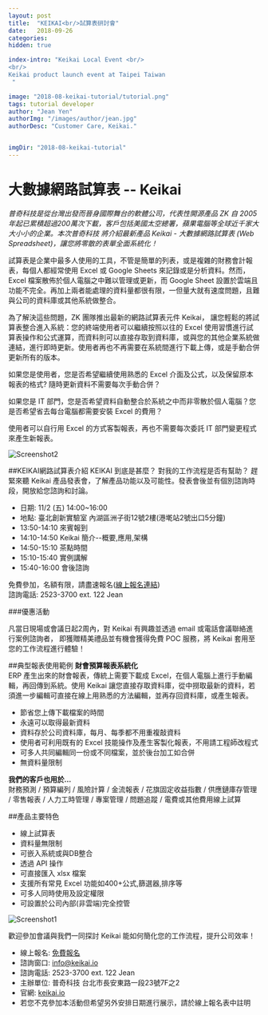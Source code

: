 ```yaml
---
layout: post
title:  "KEIKAI<br/>試算表研討會"
date:   2018-09-26
categories: 
hidden: true

index-intro: "Keikai Local Event <br/>
<br/>
Keikai product launch event at Taipei Taiwan
 "

image: "2018-08-keikai-tutorial/tutorial.png"
tags: tutorial developer
author: "Jean Yen"
authorImg: "/images/author/jean.jpg"
authorDesc: "Customer Care, Keikai."


imgDir: "2018-08-keikai-tutorial"
---
```

<style>
    #body #post .right-part .markdown li {
        color: rgba(0,0,0,0.9);
        font-weight: 400;
    }
</style>

# 大數據網路試算表 -- Keikai

_普奇科技是從台灣出發而晉身國際舞台的軟體公司，代表性開源產品 ZK 自 2005 年起已累積超過200萬次下載，客戶包括美國太空總署，蘋果電腦等全球近千家大大小小的企業。本次普奇科技 將介紹最新產品 Keikai - 大數據網路試算表 (Web Spreadsheet)，讓您將零散的表單全面系統化！_

試算表是企業中最多人使用的工具，不管是簡單的列表，或是複雜的財務會計報表，每個人都經常使用 Excel 或 Google Sheets 來記錄或是分析資料。然而，Excel 檔案散佈於個人電腦之中難以管理或更新，而 Google Sheet 設置於雲端且功能不完全。再加上兩者能處理的資料量都很有限，一但量大就有速度問題，且難與公司的資料庫或其他系統做整合。

為了解決這些問題，ZK 團隊推出最新的網路試算表元件 Keikai， 讓您輕鬆的將試算表整合進入系統：您的終端使用者可以繼續按照以往的 Excel 使用習慣進行試算表操作和公式運算，而資料則可以直接存取到資料庫，或與您的其他企業系統做連結，進行即時更新。使用者再也不再需要在系統間進行下載上傳，或是手動合併更新所有的版本。
 

如果您是使用者，您是否希望繼續使用熟悉的 Excel 介面及公式，以及保留原本報表的格式? 隨時更新資料不需要每次手動合併？

如果您是 IT 部門，您是否希望資料自動整合於系統之中而非零散於個人電腦？您是否希望省去每台電腦都需要安裝 Excel 的費用？

使用者可以自行用 Excel 的方式客製報表，再也不需要每次委託 IT 部門變更程式來產生新報表。

![Screenshot2](https://blog.zkoss.org/wp-content/uploads/2018/09/rotation_chart.png)

##KEIKAI網路試算表介紹
KEIKAI 到底是甚麼？ 對我的工作流程是否有幫助？ 
趕緊來聽 Keikai 產品發表會，了解產品功能以及可能性。發表會後並有個別諮詢時段，開放給您諮詢和討論。

* 日期: 11/2 (五) 14:00~16:00
* 地點: 臺北創新實驗室 內湖區洲子街12號2樓(港墘站2號出口5分鐘)
* 13:50-14:10 來賓報到
* 14:10-14:50 Keikai 簡介--概要,應用,架構
* 14:50-15:10 茶點時間
* 15:10-15:40 實例講解 
* 15:40-16:00 會後諮詢

免費參加，名額有限，請盡速報名([線上報名連結](https://docs.google.com/forms/d/e/1FAIpQLSfHYxJzBVHUS2pVJVVOptqsQI3k0ejoHv3qZpePWoZ3mG_rrw/viewform
))<br/>
諮詢電話: 2523-3700 ext. 122 Jean

###優惠活動

凡當日現場或會議日起2周內，對 Keikai 有興趣並透過 email 或電話會議聯絡進行案例諮詢者， 即獲贈精美禮品並有機會獲得免費 POC 服務，將 Keikai 套用至您的工作流程進行體驗！

##典型報表使用範例
**財會預算報表系統化**<br/>ERP 產生出來的財會報表，傳統上需要下載成 Excel，在個人電腦上進行手動編輯，再回傳到系統。使用 Keikai 讓您直接存取資料庫，從中撈取最新的資料，若須進一步編輯可直接在線上用熟悉的方法編輯，並再存回資料庫，或產生報表。

* 節省您上傳下載檔案的時間
* 永遠可以取得最新資料
* 資料存於公司資料庫，每月、每季都不用重複敲資料
* 使用者可利用既有的 Excel 技能操作及產生客製化報表，不用請工程師改程式
* 可多人共同編輯同一份或不同檔案，並於後台加工如合併
* 無資料量限制

**我們的客戶也用於...**<br/>
財務預測 / 預算編列 / 風險計算 / 金流報表 / 花旗固定收益指數 / 供應鏈庫存管理 / 零售報表 / 人力工時管理 / 專案管理 / 問題追蹤 / 電費或其他費用線上試算


##產品主要特色
* 線上試算表
* 資料量無限制
* 可嵌入系統或與DB整合
* 透過 API 操作
* 可直接匯入 xlsx 檔案
* 支援所有常見 Excel 功能如400+公式,篩選器,排序等
* 可多人同時使用及設定權限
* 可設置於公司內部(非雲端)完全控管

![Screenshot1](https://blog.zkoss.org/wp-content/uploads/2018/09/filter-03.png) 

歡迎參加會議與我們一同探討 Keikai 能如何簡化您的工作流程，提升公司效率！

* 線上報名: [免費報名](https://docs.google.com/forms/d/e/1FAIpQLSfHYxJzBVHUS2pVJVVOptqsQI3k0ejoHv3qZpePWoZ3mG_rrw/viewform
)
* 諮詢窗口: info@keikai.io
* 諮詢電話: 2523-3700 ext. 122 Jean
* 主辦單位: 普奇科技 台北市長安東路一段23號7F之2 
* 官網: [keikai.io](https://keikai.io)
* 若您不克參加本活動但希望另外安排日期進行展示，請於線上報名表中註明

<script>
window.addEventListener('load',function(){  
  jQuery('[href*="https://docs.google.com/forms/"]').click(function(){
    ga('send', 'event','link','click','register');
  })
})
</script>

[jekyll]:      http://jekyllrb.com
[jekyll-gh]:   https://github.com/jekyll/jekyll
[jekyll-help]: https://github.com/jekyll/jekyll-help


